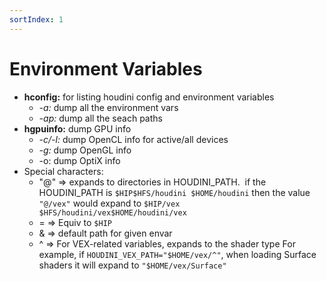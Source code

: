 ```yaml
---
sortIndex: 1
---
```


# Environment Variables

- **hconfig:** for listing houdini config and environment variables
  - *-a:* dump all the environment vars
  - *-ap:* dump all the seach paths
- **hgpuinfo:** dump GPU info
  - *-c/-l:* dump OpenCL info for active/all devices
  - *-g:* dump OpenGL info
  - \-o: dump OptiX info
- Special characters:
  - "@" => expands to directories in HOUDINI_PATH. 
    if the HOUDINI_PATH is `$HIP$HFS/houdini $HOME/houdini`
    then the value `"@/vex"` would expand to `$HIP/vex $HFS/houdini/vex$HOME/houdini/vex`
  - = => Equiv to `$HIP`
  - & => default path for given envar
  - ^ => For VEX-related variables, expands to the shader type
    For example, if `HOUDINI_VEX_PATH="$HOME/vex/^"`, when loading Surface shaders it will expand to `"$HOME/vex/Surface"`

